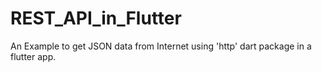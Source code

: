 # REST_API_in_Flutter
An Example to get JSON data from Internet using 'http' dart package in a flutter app.
